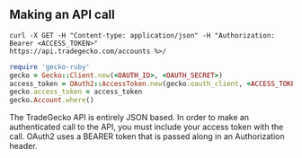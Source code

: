 ## Making an API call

```shell
curl -X GET -H "Content-type: application/json" -H "Authorization: Bearer <ACCESS_TOKEN>"
https://api.tradegecko.com/accounts %>/
```

```ruby
require 'gecko-ruby'
gecko = Gecko::Client.new(<OAUTH_ID>, <OAUTH_SECRET>)
access_token = OAuth2::AccessToken.new(gecko.oauth_client, <ACCESS_TOKEN>)
gecko.access_token = access_token
gecko.Account.where()
```

The TradeGecko API is entirely JSON based. In order to make an authenticated call
to the API, you must include your access token with the call.
OAuth2 uses a BEARER token that is passed along in an Authorization
header.

